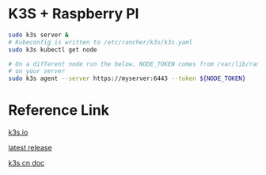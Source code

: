 # K3S + Raspberry PI

```bash
sudo k3s server &
# Kubeconfig is written to /etc/rancher/k3s/k3s.yaml
sudo k3s kubectl get node

# On a different node run the below. NODE_TOKEN comes from /var/lib/rancher/k3s/server/node-token
# on your server
sudo k3s agent --server https://myserver:6443 --token ${NODE_TOKEN}
```





# Reference Link

[k3s.io](k3s.io)

[latest release](https://github.com/rancher/k3s/releases/latest)

[k3s cn doc](https://docs.rancher.cn/k3s/)



